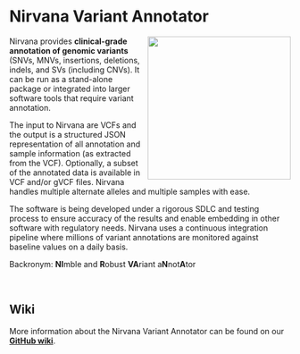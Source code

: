 # Nirvana Variant Annotator

<img align="right" src="https://github.com/Illumina/Nirvana/wiki/images/NirvanaCartoon.png" width="256" />

Nirvana provides **clinical-grade annotation of genomic variants** (SNVs, MNVs, insertions, deletions, indels, and SVs (including CNVs). It can be run as a stand-alone package or integrated into larger software tools that require variant annotation.

The input to Nirvana are VCFs and the output is a structured JSON representation of all annotation and sample information (as extracted from the VCF). Optionally, a subset of the annotated data is available in VCF and/or gVCF files. Nirvana handles multiple alternate alleles and multiple samples with ease.

The software is being developed under a rigorous SDLC and testing process to ensure accuracy of the results and enable embedding in other software with regulatory needs. Nirvana uses a continuous integration pipeline where millions of variant annotations are monitored against baseline values on a daily basis.

Backronym: **NI**mble and **R**obust **VA**riant a**N**not**A**tor

<br clear=left>

## Wiki

More information about the Nirvana Variant Annotator can be found on our **[GitHub wiki](https://github.com/Illumina/Nirvana/wiki)**.